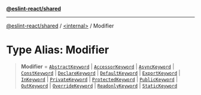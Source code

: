 [**@eslint-react/shared**](../../README.md)

***

[@eslint-react/shared](../../README.md) / [\<internal\>](../README.md) / Modifier

# Type Alias: Modifier

> **Modifier** = [`AbstractKeyword`](AbstractKeyword.md) \| [`AccessorKeyword`](AccessorKeyword.md) \| [`AsyncKeyword`](AsyncKeyword.md) \| [`ConstKeyword`](ConstKeyword.md) \| [`DeclareKeyword`](DeclareKeyword.md) \| [`DefaultKeyword`](DefaultKeyword.md) \| [`ExportKeyword`](ExportKeyword.md) \| [`InKeyword`](InKeyword.md) \| [`PrivateKeyword`](PrivateKeyword.md) \| [`ProtectedKeyword`](ProtectedKeyword.md) \| [`PublicKeyword`](PublicKeyword.md) \| [`OutKeyword`](OutKeyword.md) \| [`OverrideKeyword`](OverrideKeyword.md) \| [`ReadonlyKeyword`](ReadonlyKeyword.md) \| [`StaticKeyword`](StaticKeyword.md)
